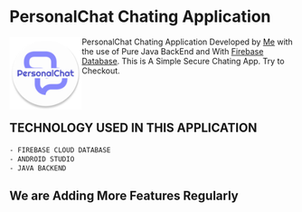 <h1>PersonalChat Chating Application</h1>
<img width=128 align="left" height=128 src="app/src/main/res/mipmap-xxhdpi/icon_round.png" />PersonalChat Chating Application Developed by <a href="https://github.com/sayeedajmal">Me</a> with the use of Pure Java BackEnd and With <a href="https://firebase.google.com/">Firebase Database</a>. This is A Simple Secure Chating App. Try to Checkout.
<br><br><br><br>
<h2>TECHNOLOGY USED IN THIS APPLICATION</h2>

    - FIREBASE CLOUD DATABASE
    - ANDROID STUDIO
    - JAVA BACKEND

<h2>We are Adding More Features Regularly</h2>
